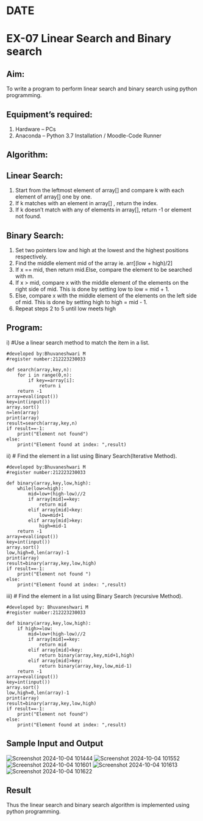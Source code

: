 # DATE
# EX-07 Linear Search and Binary search
## Aim:
To write a program to perform linear search and binary search using python programming.
## Equipment’s required:
1.	Hardware – PCs
2.	Anaconda – Python 3.7 Installation / Moodle-Code Runner
## Algorithm:
## Linear Search:
1.	Start from the leftmost element of array[] and compare k with each element of array[] one by one.
2.	If k matches with an element in array[] , return the index.
3.	If k doesn’t match with any of elements in array[], return -1 or element not found.
## Binary Search:
1.	Set two pointers low and high at the lowest and the highest positions respectively.
2.	Find the middle element mid of the array ie. arr[(low + high)/2]
3.	If x == mid, then return mid.Else, compare the element to be searched with m.
4.	If x > mid, compare x with the middle element of the elements on the right side of mid. This is done by setting low to low = mid + 1.
5.	Else, compare x with the middle element of the elements on the left side of mid. This is done by setting high to high = mid - 1.
6.	Repeat steps 2 to 5 until low meets high
## Program:
i)	#Use a linear search method to match the item in a list.
```
#developed by:Bhuvaneshwari M
#register number:212223230033

def search(array,key,n):
    for i in range(0,n):
        if key==array[i]:
            return i
    return -1
array=eval(input())
key=int(input())
array.sort()
n=len(array)
print(array)
result=search(array,key,n)
if result==-1:
    print("Element not found")
else:
    print("Element found at index: ",result)
```
ii)	# Find the element in a list using Binary Search(Iterative Method).
```
#developed by:Bhuvaneshwari M
#register number:212223230033

def binary(array,key,low,high):
    while(low<=high):
        mid=low+(high-low)//2
        if array[mid]==key:
            return mid
        elif array[mid]<key:
            low=mid+1
        elif array[mid]>key:
            high=mid-1
    return -1
array=eval(input())
key=int(input())
array.sort()
low,high=0,len(array)-1
print(array)
result=binary(array,key,low,high)
if result==-1:
    print("Element not found ")
else:
    print("Element found at index: ",result)

```
iii)	# Find the element in a list using Binary Search (recursive Method).
```
#developed by: Bhuvaneshwari M
#register number:212223230033

def binary(array,key,low,high):
    if high>=low:
        mid=low+(high-low)//2
        if array[mid]==key:
            return mid
        elif array[mid]<key:
            return binary(array,key,mid+1,high)
        elif array[mid]>key:
            return binary(array,key,low,mid-1)
    return -1
array=eval(input())
key=int(input())
array.sort()
low,high=0,len(array)-1
print(array)
result=binary(array,key,low,high)
if result==-1:
    print("Element not found")
else:
    print("Element found at index: ",result)

```
## Sample Input and Output
![Screenshot 2024-10-04 101444](https://github.com/user-attachments/assets/f9a8431b-2536-4c3b-b2b2-f4ef3a89783d)
![Screenshot 2024-10-04 101552](https://github.com/user-attachments/assets/c325e660-a13d-40db-8c8f-53ae05d7cb50)
![Screenshot 2024-10-04 101601](https://github.com/user-attachments/assets/c7b9b4c0-8bb5-41a2-a408-5c7d8b2606d9)
![Screenshot 2024-10-04 101613](https://github.com/user-attachments/assets/8fff7709-09b5-4fbb-aef4-ef4c86d29bba)
![Screenshot 2024-10-04 101622](https://github.com/user-attachments/assets/e44cab45-44b4-4e6d-8a11-5c1516855ce4)

## Result
Thus the linear search and binary search algorithm is implemented using python programming.
